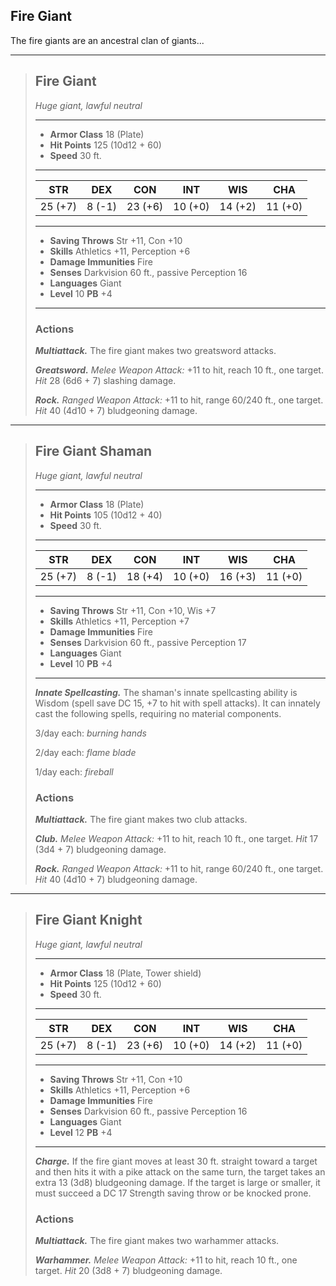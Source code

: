 ## Fire Giant
The fire giants are an ancestral clan of giants...


___
> ## Fire Giant
>*Huge giant, lawful neutral*
> ___
> - **Armor Class** 18 (Plate)
> - **Hit Points** 125 (10d12 + 60)
> - **Speed** 30 ft.
>___
>|   STR   |   DEX   |   CON   |   INT   |   WIS   |   CHA   |
>|:-------:|:-------:|:-------:|:-------:|:-------:|:-------:|
>| 25 (+7) |  8 (-1) | 23 (+6) | 10 (+0) | 14 (+2) | 11 (+0) |
>___
> - **Saving Throws** Str +11, Con +10
> - **Skills** Athletics +11, Perception +6
> - **Damage Immunities** Fire
> - **Senses** Darkvision 60 ft., passive Perception 16
> - **Languages** Giant
> - **Level** 10 **PB** +4
> ___
>
>
> ### Actions
> ***Multiattack.*** The fire giant makes two greatsword attacks.
>
> ***Greatsword.*** *Melee Weapon Attack:* +11 to hit, reach 10 ft., one target. *Hit* 28 (6d6 + 7) slashing damage. 
>
> ***Rock.*** *Ranged Weapon Attack:* +11 to hit, range 60/240 ft., one target. *Hit* 40 (4d10 + 7) bludgeoning damage. 


___
> ## Fire Giant Shaman
>*Huge giant, lawful neutral*
> ___
> - **Armor Class** 18 (Plate)
> - **Hit Points** 105 (10d12 + 40)
> - **Speed** 30 ft.
>___
>|   STR   |   DEX   |   CON   |   INT   |   WIS   |   CHA   |
>|:-------:|:-------:|:-------:|:-------:|:-------:|:-------:|
>| 25 (+7) |  8 (-1) | 18 (+4) | 10 (+0) | 16 (+3) | 11 (+0) |
>___
> - **Saving Throws** Str +11, Con +10, Wis +7
> - **Skills** Athletics +11, Perception +7
> - **Damage Immunities** Fire
> - **Senses** Darkvision 60 ft., passive Perception 17
> - **Languages** Giant
> - **Level** 10 **PB** +4
> ___
>
> ***Innate Spellcasting.*** The shaman's innate spellcasting ability is Wisdom (spell save DC 15, +7 to hit with spell attacks). It can innately cast the following spells, requiring no material components.
>
> 3/day each: *burning hands*
>
> 2/day each: *flame blade*
>
> 1/day each: *fireball*
>
> ### Actions
> ***Multiattack.*** The fire giant makes two club attacks.
>
> ***Club.*** *Melee Weapon Attack:* +11 to hit, reach 10 ft., one target. *Hit* 17 (3d4 + 7) bludgeoning damage. 
>
> ***Rock.*** *Ranged Weapon Attack:* +11 to hit, range 60/240 ft., one target. *Hit* 40 (4d10 + 7) bludgeoning damage.


___
> ## Fire Giant Knight
>*Huge giant, lawful neutral*
> ___
> - **Armor Class** 18 (Plate, Tower shield)
> - **Hit Points** 125 (10d12 + 60)
> - **Speed** 30 ft.
>___
>|   STR   |   DEX   |   CON   |   INT   |   WIS   |   CHA   |
>|:-------:|:-------:|:-------:|:-------:|:-------:|:-------:|
>| 25 (+7) |  8 (-1) | 23 (+6) | 10 (+0) | 14 (+2) | 11 (+0) |
>___
> - **Saving Throws** Str +11, Con +10
> - **Skills** Athletics +11, Perception +6
> - **Damage Immunities** Fire
> - **Senses** Darkvision 60 ft., passive Perception 16
> - **Languages** Giant
> - **Level** 12 **PB** +4
> ___
>
> ***Charge.*** If the fire giant moves at least 30 ft. straight toward a target and then hits it with a pike attack on the same turn, the target takes an extra 13 (3d8) bludgeoning damage. If the target is large or smaller, it must succeed a DC 17 Strength saving throw or be knocked prone. 
>
> ### Actions
> ***Multiattack.*** The fire giant makes two warhammer attacks.
>
> ***Warhammer.*** *Melee Weapon Attack:* +11 to hit, reach 10 ft., one target. *Hit* 20 (3d8 + 7) bludgeoning damage. 
>